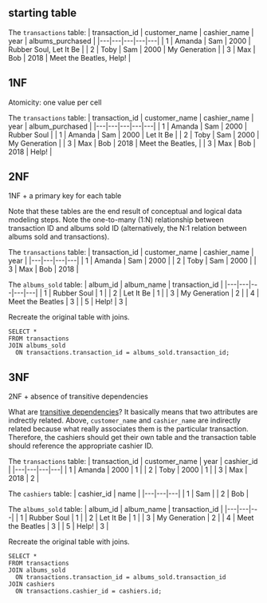 
## starting table
The `transactions` table:
| transaction_id | customer_name | cashier_name | year | albums_purchased |
|---|---|---|---|---|
| 1 | Amanda | Sam | 2000 | Rubber Soul, Let It Be |
| 2 | Toby | Sam | 2000 | My Generation | 
| 3 | Max | Bob | 2018 | Meet the Beatles, Help! |

## 1NF

Atomicity: one value per cell

The `transactions` table:
| transaction_id | customer_name | cashier_name | year | album_purchased |
|---|---|---|---|---|
| 1 | Amanda | Sam | 2000 | Rubber Soul |
| 1 | Amanda | Sam | 2000 | Let It Be |
| 2 | Toby | Sam | 2000 | My Generation |
| 3 | Max | Bob | 2018 | Meet the Beatles, |
| 3 | Max | Bob | 2018 | Help! |

## 2NF

1NF + a primary key for each table

Note that these tables are the end result of conceptual and logical data modeling steps.
Note the one-to-many (1:N) relationship between transaction ID and albums sold ID (alternatively, the N:1 relation between albums sold and transactions).

The `transactions` table:
| transaction_id | customer_name | cashier_name | year |
|---|---|---|---|
| 1 | Amanda | Sam | 2000 |
| 2 | Toby | Sam | 2000 |
| 3 | Max | Bob | 2018 |

The `albums_sold` table:
| album_id | album_name | transaction_id |
|---|---|---|---|---|
| 1 | Rubber Soul | 1 |
| 2 | Let It Be | 1 |
| 3 | My Generation | 2 |
| 4 | Meet the Beatles | 3 |
| 5 | Help! | 3 |

Recreate the original table with joins.
``` 
SELECT * 
FROM transactions 
JOIN albums_sold 
  ON transactions.transaction_id = albums_sold.transaction_id;
```

## 3NF

2NF + absence of transitive dependencies

What are [transitive dependencies](https://en.wikipedia.org/wiki/Transitive_dependency#Database_Management_Systems)? It basically means that two attributes are indrectly related. Above, `customer_name` and `cashier_name` are indirectly related because what really associates them is the particular transaction. Therefore, the cashiers should get their own table and the transaction table should reference the appropriate cashier ID.

The `transactions` table:
| transaction_id | customer_name | year | cashier_id |
|---|---|---|---|
| 1 | Amanda | 2000 | 1 |
| 2 | Toby | 2000 | 1 |
| 3 | Max | 2018 | 2 |

The `cashiers` table:
| cashier_id | name |
|---|---|---|
| 1 | Sam |
| 2 | Bob |

The `albums_sold` table:
| album_id | album_name | transaction_id |
|---|---|---|
| 1 | Rubber Soul | 1 |
| 2 | Let It Be | 1 |
| 3 | My Generation | 2 |
| 4 | Meet the Beatles | 3 |
| 5 | Help! | 3 |

Recreate the original table with joins.
``` 
SELECT * 
FROM transactions 
JOIN albums_sold 
  ON transactions.transaction_id = albums_sold.transaction_id
JOIN cashiers
  ON transactions.cashier_id = cashiers.id;
```
